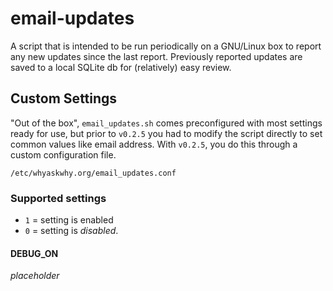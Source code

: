 # email-updates

A script that is intended to be run periodically on a GNU/Linux box to report
any new updates since the last report. Previously reported updates are saved
to a local SQLite db for (relatively) easy review.

## Custom Settings

"Out of the box", `email_updates.sh` comes preconfigured with most settings
ready for use, but prior to `v0.2.5` you had to modify the script directly
to set common values like email address. With `v0.2.5`, you do this through
 a custom configuration file.


  `/etc/whyaskwhy.org/email_updates.conf`

### Supported settings

* `1` = setting is enabled
* `0` = setting is *disabled*.


#### DEBUG_ON

*placeholder*
